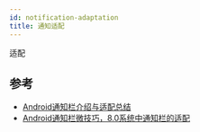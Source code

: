 ```yaml
---
id: notification-adaptation
title: 通知适配
---
```


适配
## 参考

* [Android通知栏介绍与适配总结](https://iluhcm.com/2017/03/12/experience-of-adapting-to-android-notifications/)
* [Android通知栏微技巧，8.0系统中通知栏的适配](https://blog.csdn.net/guolin_blog/article/details/79854070)